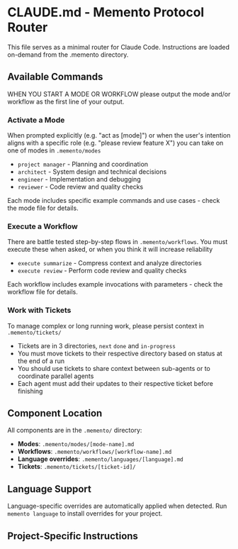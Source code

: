 # CLAUDE.md - Memento Protocol Router

This file serves as a minimal router for Claude Code. Instructions are loaded on-demand from the .memento directory.

## Available Commands

WHEN YOU START A MODE OR WORKFLOW please output the mode and/or workflow as the first line of your output.

### Activate a Mode
When prompted explicitly (e.g. "act as [mode]") or when the user's intention aligns with a specific role (e.g. "please review feature X") you can take on one of modes in `.memento/modes`
- `project manager` - Planning and coordination
- `architect` - System design and technical decisions
- `engineer` - Implementation and debugging
- `reviewer` - Code review and quality checks

Each mode includes specific example commands and use cases - check the mode file for details.

### Execute a Workflow
There are battle tested step-by-step flows in `.memento/workflows`. You must execute these when asked, or when you think it will increase reliability
- `execute summarize` - Compress context and analyze directories
- `execute review` - Perform code review and quality checks

Each workflow includes example invocations with parameters - check the workflow file for details.

### Work with Tickets
To manage complex or long running work, please persist context in `.memento/tickets/`
- Tickets are in 3 directories, `next` `done` and `in-progress`
- You must move tickets to their respective directory based on status at the end of a run
- You should use tickets to share context between sub-agents or to coordinate parallel agents
- Each agent must add their updates to their respective ticket before finishing

## Component Location
All components are in the `.memento/` directory:
- **Modes**: `.memento/modes/[mode-name].md`
- **Workflows**: `.memento/workflows/[workflow-name].md`
- **Language overrides**: `.memento/languages/[language].md`
- **Tickets**: `.memento/tickets/[ticket-id]/`

## Language Support
Language-specific overrides are automatically applied when detected.
Run `memento language` to install overrides for your project.

## Project-Specific Instructions
<!-- Project-specific content below this line -->     